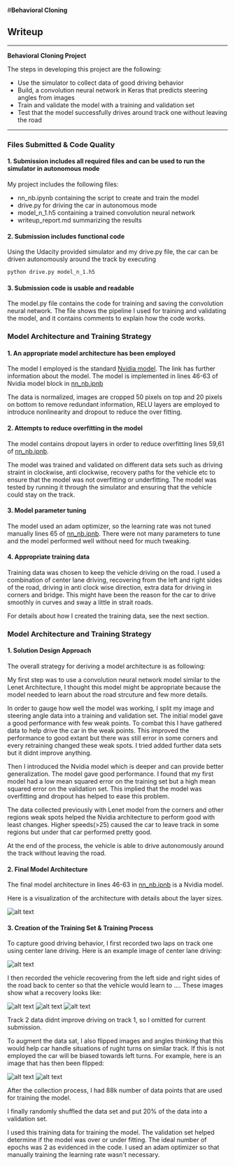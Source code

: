 #**Behavioral Cloning** 

## Writeup

---

**Behavioral Cloning Project**

The steps in developing this project are the following:
* Use the simulator to collect data of good driving behavior
* Build, a convolution neural network in Keras that predicts steering angles from images
* Train and validate the model with a training and validation set
* Test that the model successfully drives around track one without leaving the road


[//]: # (Image References)

[image1]: ./data_i/model.png "Model Visualization"
[image2]: ./data_i/c1.jpg "Grayscaling"
[image3]: ./data_i/r1.jpg "Recovery Image"
[image4]: ./data_i/r2.jpg "Recovery Image"
[image5]: ./data_i/r3.jpg "Recovery Image"
[image6]: ./data_i/n1.jpg "Normal Image"
[image7]: ./data_i/f1.png "Flipped Image"


---
### Files Submitted & Code Quality

#### 1. Submission includes all required files and can be used to run the simulator in autonomous mode

My project includes the following files:
* nn_nb.ipynb containing the script to create and train the model
* drive.py for driving the car in autonomous mode
* model_n_1.h5 containing a trained convolution neural network 
* writeup_report.md summarizing the results

#### 2. Submission includes functional code
Using the Udacity provided simulator and my drive.py file, the car can be driven autonomously around the track by executing 

```sh
python drive.py model_n_1.h5
```

#### 3. Submission code is usable and readable

The model.py file contains the code for training and saving the convolution neural network. The file shows the pipeline I used for training and validating the model, and it contains comments to explain how the code works.

### Model Architecture and Training Strategy

#### 1. An appropriate model architecture has been employed

The model I employed is the standard [Nvidia model](http://images.nvidia.com/content/tegra/automotive/images/2016/solutions/pdf/end-to-end-dl-using-px.pdf). The link has further information about the model. The model is implemented in lines 46-63 of Nvidia model block in [nn_nb.ipnb](https://github.com/pkorivi/behavioral_cloning/blob/master/nn_nb.ipynb)

The data is normalized, images are cropped 50 pixels on top and 20 pixels on bottom to remove redundant information, RELU layers are employed to introduce nonlinearity and dropout to reduce the over fitting.

#### 2. Attempts to reduce overfitting in the model

The model contains dropout layers in order to reduce overfitting lines 59,61 of [nn_nb.ipnb](https://github.com/pkorivi/behavioral_cloning/blob/master/nn_nb.ipynb).

The model was trained and validated on different data sets such as driving straint in clockwise, anti clockwise, recovery paths for the vehicle etc to ensure that the model was not overfitting or underfitting. The model was tested by running it through the simulator and ensuring that the vehicle could stay on the track.

#### 3. Model parameter tuning

The model used an adam optimizer, so the learning rate was not tuned manually lines 65 of [nn_nb.ipnb](https://github.com/pkorivi/behavioral_cloning/blob/master/nn_nb.ipynb).
There were not many parameters to tune and the model performed well without need for much tweaking.

#### 4. Appropriate training data

Training data was chosen to keep the vehicle driving on the road. I used a combination of center lane driving, recovering from the left and right sides of the road, driving in anti clock wise direction, extra data for driving in corners and bridge. This might have been the reason for the car to drive smoothly in curves and sway a little in strait roads.

For details about how I created the training data, see the next section. 

### Model Architecture and Training Strategy

#### 1. Solution Design Approach

The overall strategy for deriving a model architecture is as following:

My first step was to use a convolution neural network model similar to the Lenet Architecture, I thought this model might be appropriate because the model needed to learn about the road strcuture and few more details. 

In order to gauge how well the model was working, I split my image and steering angle data into a training and validation set. The initial model gave a good performance with few weak points. To combat this I have gathered data to help drive the car in the weak points. This improved the performance to good extant but there was still error in some corners and every retraining changed these weak spots. I tried added further data sets but it didnt improve anything. 

Then I introduced the Nvidia model which is deeper and can provide better generalization. The model gave good performance. I found that my first model had a low mean squared error on the training set but a high mean squared error on the validation set. This implied that the model was overfitting and dropout has helped to ease this problem. 

The data collected previously with Lenet model from the corners and other regions weak spots helped the Nvidia architecture to perform good with least changes. Higher speeds(>25) caused the car to leave track in some regions but under that car performed pretty good. 

At the end of the process, the vehicle is able to drive autonomously around the track without leaving the road.


#### 2. Final Model Architecture

The final model architecture in lines 46-63 in [nn_nb.ipnb](https://github.com/pkorivi/behavioral_cloning/blob/master/nn_nb.ipynb) is a Nvidia model.

Here is a visualization of the architecture with details about the layer sizes.

![alt text][image1]

#### 3. Creation of the Training Set & Training Process

To capture good driving behavior, I first recorded two laps on track one using center lane driving. Here is an example image of center lane driving:

![alt text][image2]

I then recorded the vehicle recovering from the left side and right sides of the road back to center so that the vehicle would learn to .... These images show what a recovery looks like:

![alt text][image3]
![alt text][image4]
![alt text][image5]

Track 2 data didnt improve driving on track 1, so I omitted for current submission. 

To augment the data sat, I also flipped images and angles thinking that this would help car handle situations of rught turns on similar track. If this is not employed the car will be biased towards left turns. For example, here is an image that has then been flipped:

![alt text][image6]
![alt text][image7]


After the collection process, I had 88k number of data points that are used for training the model.

I finally randomly shuffled the data set and put 20% of the data into a validation set. 

I used this training data for training the model. The validation set helped determine if the model was over or under fitting. The ideal number of epochs was 2 as evidenced in the code. I used an adam optimizer so that manually training the learning rate wasn't necessary.



